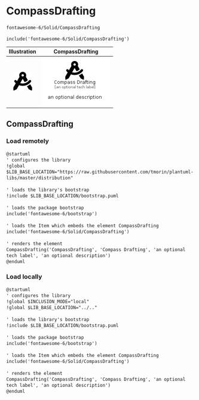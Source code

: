 # CompassDrafting


```text
fontawesome-6/Solid/CompassDrafting
```

```text
include('fontawesome-6/Solid/CompassDrafting')
```



| Illustration | CompassDrafting |
| :---: | :---: |
| ![illustration for Illustration](../../fontawesome-6/Solid/CompassDrafting.png) | ![illustration for CompassDrafting](../../fontawesome-6/Solid/CompassDrafting.Local.png) |




## CompassDrafting

### Load remotely
```plantuml
@startuml
' configures the library
!global $LIB_BASE_LOCATION="https://raw.githubusercontent.com/tmorin/plantuml-libs/master/distribution"

' loads the library's bootstrap
!include $LIB_BASE_LOCATION/bootstrap.puml

' loads the package bootstrap
include('fontawesome-6/bootstrap')

' loads the Item which embeds the element CompassDrafting
include('fontawesome-6/Solid/CompassDrafting')

' renders the element
CompassDrafting('CompassDrafting', 'Compass Drafting', 'an optional tech label', 'an optional description')
@enduml
```

### Load locally
```plantuml
@startuml
' configures the library
!global $INCLUSION_MODE="local"
!global $LIB_BASE_LOCATION="../.."

' loads the library's bootstrap
!include $LIB_BASE_LOCATION/bootstrap.puml

' loads the package bootstrap
include('fontawesome-6/bootstrap')

' loads the Item which embeds the element CompassDrafting
include('fontawesome-6/Solid/CompassDrafting')

' renders the element
CompassDrafting('CompassDrafting', 'Compass Drafting', 'an optional tech label', 'an optional description')
@enduml
```


